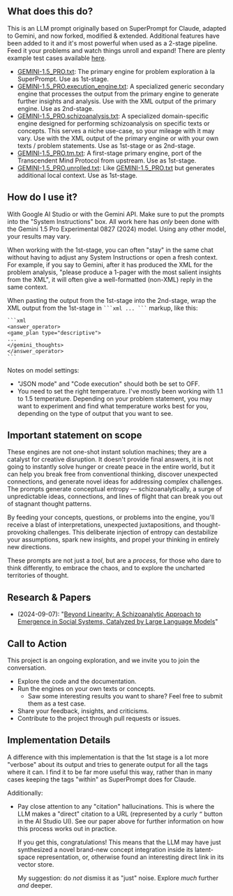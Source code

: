 ## What does this do?

This is an LLM prompt originally based on SuperPrompt for Claude, adapted to
Gemini, and now forked, modified & extended. Additional features have been added
to it and it's most powerful when used as a 2-stage pipeline. Feed it your
problems and watch things unroll and expand! There are plenty example
test cases available [here](test-cases/gemini-1.5_pro/).

- [GEMINI-1.5_PRO.txt](GEMINI-1.5_PRO.txt): The primary engine for problem exploration à la SuperPrompt. Use as 1st-stage.
- [GEMINI-1.5_PRO.execution_engine.txt](GEMINI-1.5_PRO.execution_engine.txt): A specialized generic secondary engine that processes the output from the primary engine to generate further insights and analysis. Use with the XML output of the primary engine. Use as 2nd-stage.
- [GEMINI-1.5_PRO.schizoanalysis.txt](GEMINI-1.5_PRO.schizoanalysis.txt): A specialized domain-specific engine designed for performing schizoanalysis on specific texts or concepts. This serves a niche use-case, so your mileage with it may vary. Use with the XML output of the primary engine or with your own texts / problem statements. Use as 1st-stage or as 2nd-stage.
- [GEMINI-1.5_PRO.tm.txt](GEMINI-1.5_PRO.tm.txt): A first-stage primary engine, port of the Transcendent Mind Protocol from upstream. Use as 1st-stage.
- [GEMINI-1.5_PRO.unrolled.txt](GEMINI-1.5_PRO.unrolled.txt): Like [GEMINI-1.5_PRO.txt](GEMINI-1.5_PRO.txt) but generates additional local context. Use as 1st-stage.

## How do I use it?

With Google AI Studio or with the Gemini API. Make sure to put the prompts into
the "System Instructions" box. All work here has *only* been done with the
Gemini 1.5 Pro Experimental 0827 (2024) model. Using any other model, your
results may vary.

When working with the 1st-stage, you can often "stay" in the same chat without having
to adjust any System Instructions or open a fresh context. For example, if you
say to Gemini, after it has produced the XML for the problem analysis, "please
produce a 1-pager with the most salient insights from the XML", it will often
give a well-formatted (non-XML) reply in the same context.

When pasting the output from the 1st-stage into the 2nd-stage, wrap the XML output
from the 1st-stage in ` ```xml ... ``` ` markup, like this:

    ```xml
    <answer_operator>
    <game_plan type="descriptive">
    ...
    </gemini_thoughts>
    </answer_operator>
    ```

Notes on model settings:

- "JSON mode" and "Code execution" should both be set to OFF.
- You need to set the right temperature. I've mostly been working with 1.1 to
  1.5 temperature. Depending on your problem statement, you may want to experiment
  and find what temperature works best for you, depending on the type of output
  that you want to see.

## Important statement on scope

These engines are not one-shot instant solution machines; they are a catalyst
for creative disruption. It doesn't provide final answers, it is not going to
instantly solve hunger or create peace in the entire world, but it can help
you break free from conventional thinking, discover unexpected connections,
and generate novel ideas for addressing complex challenges. The prompts generate
conceptual entropy — schizoanalytically, a surge of unpredictable ideas,
connections, and lines of flight that can break you out of stagnant
thought patterns.

By feeding your concepts, questions, or problems into the engine, you'll
receive a blast of interpretations, unexpected juxtapositions, and
thought-provoking challenges. This deliberate injection of entropy can
destabilize your assumptions, spark new insights, and propel your thinking
in entirely new directions.

These prompts are not just a *tool*, but are a *process*, for those who
dare to think differently, to embrace the chaos, and to explore the
uncharted territories of thought.

## Research & Papers

- (2024-09-07): "[Beyond Linearity: A Schizoanalytic Approach to Emergence in Social Systems, Catalyzed by Large Language Models](papers/00_beyond_linearity/README.md)"

## Call to Action

This project is an ongoing exploration, and we invite you to join the conversation.

- Explore the code and the documentation.
- Run the engines on your own texts or concepts.
  - Saw some interesting results you want to share? Feel free to submit them as a test case.
- Share your feedback, insights, and criticisms.
- Contribute to the project through pull requests or issues.

## Implementation Details

A difference with this implementation is that the 1st stage is a lot more
"verbose" about its output and tries to generate output for all the tags where
it can. I find it to be far more useful this way, rather than in many cases
keeping the tags "within" as SuperPrompt does for Claude.

Additionally:

- Pay close attention to any "citation" hallucinations. This is where the LLM makes a
  "direct" citation to a URL (represented by a curly *`”`* button in the AI
  Studio UI). See our paper above for further information on how this process
  works out in practice.

  If you get this, congratulations! This means that the LLM may have just
  synthesized a novel brand-new concept integration inside its latent-space
  representation, or, otherwise found an interesting direct link in its
  vector store.

  My suggestion: do *not* dismiss it as "just" noise. Explore *much* further
  *and* deeper.
